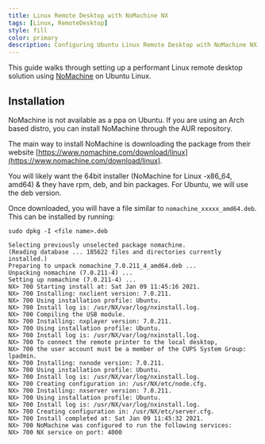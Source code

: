```yaml
---
title: Linux Remote Desktop with NoMachine NX
tags: [Linux, RemoteDesktop]
style: fill
color: primary
description: Configuring Ubuntu Linux Remote Desktop with NoMachine NX
---
```


This guide walks through setting up a performant Linux remote desktop solution using [NoMachine](https://www.nomachine.com/) on Ubuntu Linux.

## Installation

NoMachine is not available as a ppa on Ubuntu.  If you are using an Arch based distro, you can install NoMachine through the AUR repository.

The main way to install NoMachine is downloading the package from their website [https://www.nomachine.com/download/linux](https://www.nomachine.com/download/linux).

You will likely want the 64bit installer (NoMachine for Linux -x86_64, amd64) & they have rpm, deb, and bin packages.  For Ubuntu, we will use the deb version.

Once downloaded, you will have a file similar to ```nomachine_xxxxx_amd64.deb```.
This can be installed by running:
```
sudo dpkg -I <file name>.deb
```
```
Selecting previously unselected package nomachine.
(Reading database ... 185622 files and directories currently installed.)
Preparing to unpack nomachine_7.0.211_4_amd64.deb ...
Unpacking nomachine (7.0.211-4) ...
Setting up nomachine (7.0.211-4) ...
NX> 700 Starting install at: Sat Jan 09 11:45:16 2021.
NX> 700 Installing: nxclient version: 7.0.211.
NX> 700 Using installation profile: Ubuntu.
NX> 700 Install log is: /usr/NX/var/log/nxinstall.log.
NX> 700 Compiling the USB module.
NX> 700 Installing: nxplayer version: 7.0.211.
NX> 700 Using installation profile: Ubuntu.
NX> 700 Install log is: /usr/NX/var/log/nxinstall.log.
NX> 700 To connect the remote printer to the local desktop,
NX> 700 the user account must be a member of the CUPS System Group: lpadmin.
NX> 700 Installing: nxnode version: 7.0.211.
NX> 700 Using installation profile: Ubuntu.
NX> 700 Install log is: /usr/NX/var/log/nxinstall.log.
NX> 700 Creating configuration in: /usr/NX/etc/node.cfg.
NX> 700 Installing: nxserver version: 7.0.211.
NX> 700 Using installation profile: Ubuntu.
NX> 700 Install log is: /usr/NX/var/log/nxinstall.log.
NX> 700 Creating configuration in: /usr/NX/etc/server.cfg.
NX> 700 Install completed at: Sat Jan 09 11:45:32 2021.
NX> 700 NoMachine was configured to run the following services:
NX> 700 NX service on port: 4000
```

